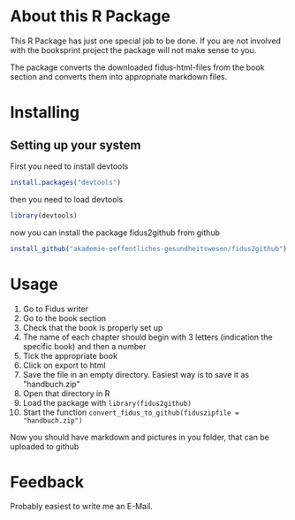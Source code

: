 # About this R Package
This R Package has just one special job to be done. If you are not involved with the booksprint project the package will not make sense to you.

The package converts the downloaded fidus-html-files from the book section and converts them into appropriate markdown files.

# Installing
## Setting up your system
First you need to install devtools
```r
install.packages("devtools")
```
then you need to load devtools
```r
library(devtools)
```
now you can install the package fidus2github from github
```r
install_github("akademie-oeffentliches-gesundheitswesen/fidus2github")
```

# Usage

1. Go to Fidus writer
2. Go to the book section
3. Check that the book is properly set up
4. The name of each chapter should begin with 3 letters (indication the specific book) and then a number
5. Tick the appropriate book
6. Click on export to html
7. Save the file in an empty directory. Easiest way is to save it as "handbuch.zip"
8. Open that directory in R
9. Load the package with `library(fidus2github)`
10. Start the function `convert_fidus_to_github(fiduszipfile = "handbuch.zip")`

Now you should have markdown and pictures in you folder, that can be uploaded to github

# Feedback
Probably easiest to write me an E-Mail.
